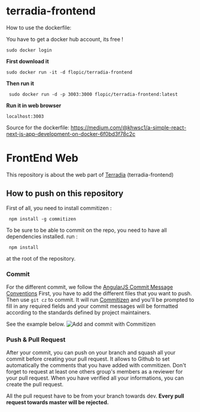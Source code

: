 # terradia-frontend

How to use the dockerfile:

You have to get a docker hub account, its free !

    sudo docker login

**First download it**

    sudo docker run -it -d flopic/terradia-frontend

**Then run it**

     sudo docker run -d -p 3003:3000 flopic/terradia-frontend:latest

**Run it in web browser**

    localhost:3003


Source for the dockerfile: https://medium.com/@khwsc1/a-simple-react-next-js-app-development-on-docker-6f0bd3f78c2c

# FrontEnd Web

This repository is about the web part of [Terradia](http://terradia.eu/) (terradia-frontend)

## How to push on this repository


First of all, you need to install commitizen :

     npm install -g commitizen

To be sure to be able to commit on the repo, you need to have all dependencies installed. run :

     npm install

at the root of the repository.

### Commit
For the different commit, we follow the [AngularJS Commit Message Conventions](https://gist.github.com/stephenparish/9941e89d80e2bc58a153)
First, you have to add the different files that you want to push. Then use `git cz` to  commit. It will run [Commitizen](https://github.com/commitizen/cz-cli) and you'll be prompted to fill in any required fields and your commit messages will be formatted according to the standards defined by project maintainers.

See the example below.
![Add and commit with Commitizen](https://github.com/commitizen/cz-cli/raw/master/meta/screenshots/add-commit.png)

### Push & Pull Request

After your commit, you can push on your branch and squash all your commit before creating your pull request. It allows to Github to set automatically the comments that you have added with commitizen.
Don't forget to request at least one others group's members as a reviewer for your pull request.
When you have verified all your informations, you can create the pull request.

All the pull request have to be from your branch towards dev. **Every pull request towards master  will be rejected.**

